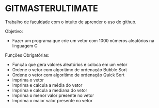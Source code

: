 # GITMASTERULTIMATE
Trabalho de faculdade com o intuito de aprender o uso do github.

  Objetivo:
- Fazer um programa que crie um vetor com 1000 números aleatórios na linguagem C

Funções Obrigatórias:
- Função que gera valores aleatórios e coloca em um vetor
- Ordene o vetor com algorítimo de ordenação Bubble Sort
- Ordene o vetor com algorítimo de ordenação Quick Sort
- Imprima o vetor
- Imprima e calcula a média do vetor
- Imprima e calcula a mediana do vetor
- Imprima o menor valor presente no vetor
- Imprima o maior valor presente no vetor


